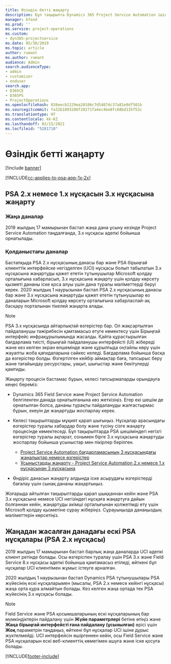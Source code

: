 ```yaml
---
title: Өзіндік бетті жаңарту
description: Бұл тақырыпта Dynamics 365 Project Service Automation ішіндегі жаңа және өзгертілген мүмкіндіктері және ең жаңа нұсқаны жаңартуға арналған процесс туралы маңызды ақпаратты қайдан табуға болатыны көрсетілген.
manager: kfend
ms.prod: ''
ms.service: project-operations
ms.custom:
- dyn365-projectservice
ms.date: 05/30/2019
ms.topic: article
author: rumant
ms.author: rumant
audience: Admin
search.audienceType:
- admin
- customizer
- enduser
search.app:
- D365CE
- D365PS
- ProjectOperations
ms.openlocfilehash: 838eecb1229ea20106c7d5487dc37a81e8df501b
ms.sourcegitcommit: fa32b1893286f20271fa4ec4be8fc68bd135f53c
ms.translationtype: HT
ms.contentlocale: kk-KZ
ms.lasthandoff: 02/15/2021
ms.locfileid: "5281710"
---
```

# <a name="upgrade-home-page"></a>Өзіндік бетті жаңарту

[!include [banner](../includes/psa-now-project-operations.md)]

[!INCLUDE[cc-applies-to-psa-app-1x-2x](../includes/cc-applies-to-psa-app-1x-2x.md)]

## <a name="upgrade-from-psa-version-2x-or-1x-to-version-3x"></a>PSA 2.x немесе 1.x нұсқасын 3.x нұсқасына жаңарту

### <a name="new-instances"></a>Жаңа даналар

2019 жылдың 17 мамырынан бастап жаңа дана ұсыну кезінде Project Service Automation таңдалғанда, 3.x нұсқасы әдепкі бойынша орнатылады.

### <a name="existing-instances"></a>Қолданыстағы даналар

Бастапқыда PSA 2.x нұсқасының данасы бар және PSA бірыңғай клиенттік интерфейске негізделген (UCI) нұсқасы болып табылатын 3.x нұсқасына жаңартуды қажет ететін тұтынушылар Microsoft қолдау орталығына хабарласып, 3.x нұсқасына жаңарту үшін қолдау көрсету қызметі дананы іске қоса алуы үшін дана туралы мәліметтерді беруі керек. 2020 жылдың 1 наурызынан бастап PSA 2.x нұсқасының данасы бар және 3.x нұсқасына жаңартуды қажет ететін тұтынушылар өз даналарын Microsoft қолдау көрсету орталығына хабарласпай-ақ басқару порталынан тікелей жаңарта алады.  

> [!NOTE]
> PSA 3.x нұсқасында айтарлықтай өзгерістер бар. Ол жақсартылған пайдаланушы тәжірибесін қамтамасыз етуге көмектесу үшін Бірыңғай интерфейс инфрақұрылымында жасалды. Қайта құрастырылған бағдарлама тиісті, бірыңғай пайдаланушы интерфейсті (UI) жібереді және кез келген экран өлшемінде және құрылғыда оңтайлы көру үшін жауапты жоба қағидаларына сәйкес келеді. Бағдарлама бойынша басқа да өзгерістер болды. Өзгертілген кейбір аймақтар баға, тапсырыс беру және тағайындау ресурстары, уақыт, шығыстар және бекітулерді қамтиды.

Жаңарту процесін бастамас бұрын, келесі тапсырмаларды орындауға кеңес береміз:

- Dynamics 365 Field Service және Project Service Automation белгіленген данада орнатылғанына көз жеткізіңіз. Егер екі шешім де орнатылған болса, дананы тұрақты пайдалануды жалғастырмас бұрын, екеуін де жаңартуды жоспарлау керек.
- Келесі тақырыптарды мұқият қарап шығыңыз. Нұсқалар арасындағы өзгерістер туралы хабардар болу және түсіну сізге жаңарту процесінде көмектеседі. Бұл тақырыптарда PSА шешіміндегі негізгі өзгерістер туралы ақпарат, сонымен бірге 3.x нұсқасына жаңартуды жоспарлау бойынша ұсыныстар мен пікірлер берілген.

    - [Project Service Automation бағдарламасының 3 нұсқасындағы жаңалықтар немесе өзгерістер](whats-new-changed-v3.md)
    - [Ұсыныстарды жаңарту - Project Service Automation 2.x немесе 1.x нұсқасынан 3 нұсқасына](upgrade-v3.md)

- Өндіріс данасын жаңарту алдында іске асырудағы өзгерістерді бағалау үшін сынақ дананы жаңартыңыз.

Жоғарыда айтылған тақырыптарды қарап шыққаннан кейін және PSA 3.x нұсқасына немесе UCI негізіндегі нұсқаға жаңартуға дайын болғаннан кейін, жаңартуды әкімші орталығынан қолжетімді ету үшін Microsoft қолдау қызметіне сұрау жіберіңіз. Сұрауыңызда данаңыздың мәліметтерін көрсетіңіз.

## <a name="older-versions-of-psa-psa-version-2x-in-a-newly-created-instance"></a>Жаңадан жасалған данадағы ескі PSA нұсқалары (PSA 2.x нұсқасы)

2019 жылдың 17 мамырынан бастап барлық жаңа даналарда UCI әдепкі клиент ретінде болады. Осы өзгеріспен туралау үшін PSA 3.x және Field Service 8.x нұсқасы әдепкі бойынша қамтамасыз етіледі, өйткені бұл нұсқалар UCI клиентімен жұмыс істеуге арналған.

2020 жылдың 1 наурызынан бастап Dynamics PSA тұтынушылары PSA жүйесінің ескі нұсқаларымен (мысалы, PSA 2.x немесе кейінгі нұсқасы) жаңа орта құра алмайтын болады. Кез келген жаңа ортада тек PSA жүйесінің 3.x нұсқасы болады.

> [!NOTE]
> Field Service және PSA қосымшаларының ескі нұсқаларының бар мүмкіндіктерін пайдалану үшін **Жүйе параметрлері** бетіне өтіңіз және **Жаңа бірыңғай интерфейсті ғана пайдалану (ұсынылған)** өрісі үшін **Жоқ** параметрін таңдаңыз, өйткені бұл нұсқалар UCI ішіне дұрыс жүктелмейді. UCI интерфейсін өшіргеннен кейін, осы Field Service және PSA нұсқаларын ескі веб-клиенттің көмегімен ашуға және іске қосуға болады. 


[!INCLUDE[footer-include](../includes/footer-banner.md)]